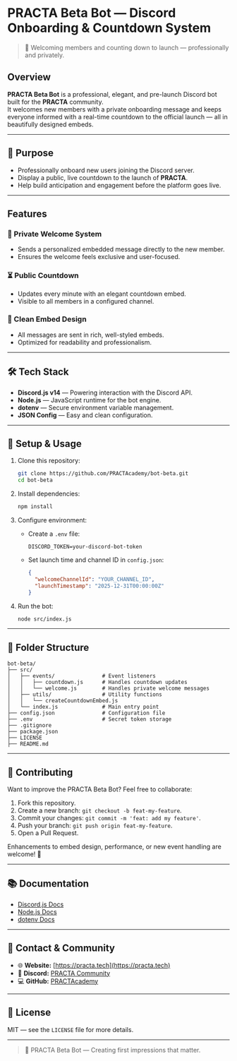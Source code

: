 # PRACTA Beta Bot — Discord Onboarding & Countdown System

> 🤖 Welcoming members and counting down to launch — professionally and privately.

## Overview

**PRACTA Beta Bot** is a professional, elegant, and pre-launch Discord bot built for the **PRACTA** community.  
It welcomes new members with a private onboarding message and keeps everyone informed with a real-time countdown to the official launch — all in beautifully designed embeds.

---

## 🌟 Purpose

- Professionally onboard new users joining the Discord server.
- Display a public, live countdown to the launch of **PRACTA**.
- Help build anticipation and engagement before the platform goes live.

---

## Features

### 🎉 Private Welcome System
- Sends a personalized embedded message directly to the new member.
- Ensures the welcome feels exclusive and user-focused.

### ⏳ Public Countdown
- Updates every minute with an elegant countdown embed.
- Visible to all members in a configured channel.

### 💬 Clean Embed Design
- All messages are sent in rich, well-styled embeds.
- Optimized for readability and professionalism.

---

## 🛠️ Tech Stack

- **Discord.js v14** — Powering interaction with the Discord API.
- **Node.js** — JavaScript runtime for the bot engine.
- **dotenv** — Secure environment variable management.
- **JSON Config** — Easy and clean configuration.

---

## 🔧 Setup & Usage

1. Clone this repository:
   ```bash
   git clone https://github.com/PRACTAcademy/bot-beta.git
   cd bot-beta

2. Install dependencies:

   ```bash
   npm install
   ```

3. Configure environment:

   * Create a `.env` file:

     ```env
     DISCORD_TOKEN=your-discord-bot-token
     ```
   * Set launch time and channel ID in `config.json`:

     ```json
     {
       "welcomeChannelId": "YOUR_CHANNEL_ID",
       "launchTimestamp": "2025-12-31T00:00:00Z"
     }
     ```

4. Run the bot:

   ```bash
   node src/index.js
   ```

---

## 🧱 Folder Structure

```
bot-beta/
├── src/
│   ├── events/               # Event listeners
│   │   ├── countdown.js      # Handles countdown updates
│   │   └── welcome.js        # Handles private welcome messages
│   ├── utils/                # Utility functions
│   │   └── createCountdownEmbed.js
│   └── index.js              # Main entry point
├── config.json               # Configuration file
├── .env                      # Secret token storage
├── .gitignore
├── package.json
├── LICENSE
├── README.md
```

---

## 🤝 Contributing

Want to improve the PRACTA Beta Bot? Feel free to collaborate:

1. Fork this repository.
2. Create a new branch: `git checkout -b feat-my-feature`.
3. Commit your changes: `git commit -m 'feat: add my feature'`.
4. Push your branch: `git push origin feat-my-feature`.
5. Open a Pull Request.

Enhancements to embed design, performance, or new event handling are welcome! 💜

---

## 📚 Documentation

* [Discord.js Docs](https://discord.js.org/#/docs)
* [Node.js Docs](https://nodejs.org/en/docs/)
* [dotenv Docs](https://www.npmjs.com/package/dotenv)

---

## 📡 Contact & Community

* 🌐 **Website:** [https://practa.tech](https://practa.tech)
* 💬 **Discord:** [PRACTA Community](https://practa.tech/discord)
* 💻 **GitHub:** [PRACTAcademy](https://github.com/PRACTAcademy)

---

## 📄 License

MIT — see the `LICENSE` file for more details.

---

> 🧠 PRACTA Beta Bot — Creating first impressions that matter.
 